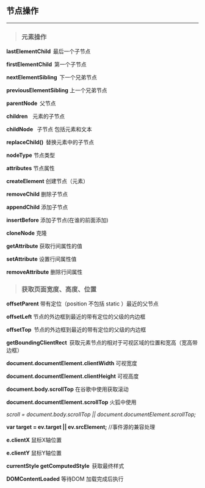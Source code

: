 ## 节点操作
---

> ### 元素操作

**lastElementChild**  最后一个子节点 

**firstElementChild**  第一个子节点 

**nextElementSibling**  下一个兄弟节点 

**previousElementSibling** 上一个兄弟节点 

**parentNode**  父节点 

**children**    元素的子节点 

**childNode**   子节点 包括元素和文本 

**replaceChild()**  替换元素中的子节点 

**nodeType** 节点类型 

**attributes** 节点属性 

**createElement** 创建节点（元素） 

**removeChild** 删除子节点 

**appendChild** 添加子节点 

**insertBefore** 添加子节点(在谁的前面添加) 

**cloneNode** 克隆  

**getAttribute** 获取行间属性的值 

**setAttribute** 设置行间属性值 

**removeAttribute** 删除行间属性 



> ### 获取页面宽度、高度、位置

**offsetParent** 带有定位（position 不包括 static ）最近的父节点 

**offsetLeft** 节点的外边框到最近的带有定位的父级的内边框 

**offsetTop**  节点的外边框到最近的带有定位的父级的内边框 

**getBoundingClientRect**  获取元素节点的相对于可视区域的位置和宽高（宽高带边框） 

**document.documentElement.clientWidth** 可视宽度 

**document.documentElement.clientHeight** 可视高度 

**document.body.scrollTop** 在谷歌中使用获取滚动 

**document.documentElement.scrollTop** 火狐中使用 

*scroll = document.body.scrollTop || document.documentElement.scrollTop;*

 

**var target = ev.target || ev.srcElement;** //事件源的兼容处理 

**e.clientX** 鼠标X轴位置 

**e.clientY** 鼠标Y轴位置 

**currentStyle getComputedStyle**  获取最终样式 

**DOMContentLoaded** 等待DOM 加载完成后执行 
